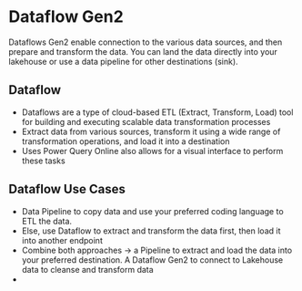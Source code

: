 # Dataflow Gen2
Dataflows Gen2 enable connection to the various data sources, and then prepare and transform the data. You can land the data directly into your lakehouse or use a data pipeline for other destinations (sink).

## Dataflow
* Dataflows are a type of cloud-based ETL (Extract, Transform, Load) tool for building and executing scalable data transformation processes
* Extract data from various sources, transform it using a wide range of transformation operations, and load it into a destination
* Uses Power Query Online also allows for a visual interface to perform these tasks

## Dataflow Use Cases
* Data Pipeline to copy data and use your preferred coding language to ETL the data.
* Else, use Dataflow to extract and transform the data first, then load it into another endpoint
* Combine both approaches -> a Pipeline to extract and load the data into your preferred destination. A Dataflow Gen2 to connect to Lakehouse data to cleanse and transform data
* 
  
